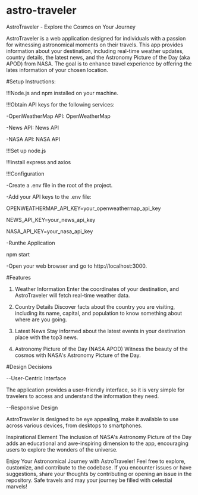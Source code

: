# astro-traveler

AstroTraveler - Explore the Cosmos on Your Journey

AstroTraveler is a web application designed for individuals with a passion for witnessing astronomical moments on their travels. This app provides information about your destination, including real-time weather updates, country details, the latest news, and the Astronomy Picture of the Day (aka APOD) from NASA. The goal is to enhance travel experience by offering the lates information of your chosen location.


#Setup Instructions:

!!!Node.js and npm installed on your machine.

!!!Obtain API keys for the following services:

-OpenWeatherMap API: OpenWeatherMap

-News API: News API

-NASA API: NASA API

!!!Set up node.js

!!!install express and axios

!!!Configuration

-Create a .env file in the root of the project.

-Add your API keys to the .env file:

OPENWEATHERMAP_API_KEY=your_openweathermap_api_key

NEWS_API_KEY=your_news_api_key

NASA_API_KEY=your_nasa_api_key

-Runthe Application

npm start

-Open your web browser and go to http://localhost:3000.

#Features
1. Weather Information
Enter the coordinates of your destination, and AstroTraveler will fetch real-time weather data.

2. Country Details
Discover facts about the country you are visiting, including its name, capital, and population to know something about where are you going.

3. Latest News
Stay informed about the latest events in your destination place with the top3 news.

4. Astronomy Picture of the Day (NASA APOD)
Witness the beauty of the cosmos with NASA's Astronomy Picture of the Day.

#Design Decisions

--User-Centric Interface

The application provides a user-friendly interface, so it is very simple for travelers to access and understand the information they need.

--Responsive Design

AstroTraveler is designed to be eye appealing, make it available to use across various devices, from desktops to smartphones.

Inspirational Element
The inclusion of NASA's Astronomy Picture of the Day adds an educational and awe-inspiring dimension to the app, encouraging users to explore the wonders of the universe.

Enjoy Your Astronomical Journey with AstroTraveler!
Feel free to explore, customize, and contribute to the codebase. If you encounter issues or have suggestions, share your thoughts by contributing or opening an issue in the repository. Safe travels and may your journey be filled with celestial marvels!





